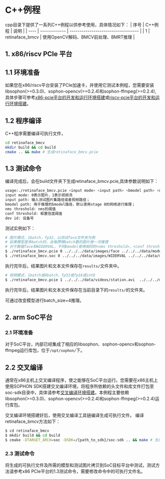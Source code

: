 # C++例程
cpp目录下提供了一系列C++例程以供参考使用，具体情况如下：
| 序号  | C++例程           | 说明                                 |
| ---- | -------------     | -----------------------------------  |
| 1    | retinaface_bmcv   | 使用OpenCV解码、BMCV前处理、BMRT推理   |


## 1. x86/riscv PCIe 平台

## 1.1 环境准备
如果您在x86/riscv平台安装了PCIe加速卡，并使用它测试本例程，您需要安装libsophon(>=0.3.0)、sophon-opencv(>=0.2.4)和sophon-ffmpeg(>=0.2.4),具体步骤可参考[x86-pcie平台的开发和运行环境搭建](../../../docs/Environment_Install_Guide.md#3-x86-pcie平台的开发和运行环境搭建)或[riscv-pcie平台的开发和运行环境搭建](../../../docs/Environment_Install_Guide.md#6-riscv-pcie平台的开发和运行环境搭建)。

## 1.2 程序编译
C++程序需要编译可执行文件，
```bash
cd retinaface_bmcv
mkdir build && cd build
cmake .. && make # 生成retinaface_bmcv.pcie
```

## 1.3 测试命令
编译完成后，会在build文件夹下生成retinaface_bmcv.pcie,具体参数说明如下：

```bash
usage:./retinaface_bmcv.pcie <input mode> <input path> <bmodel path> <nms threshold> <conf threshold> <dev id>
input mode: 0表示图片，1表示视频流
input path: 输入测试图片集路径或者视频路径；
bmodel path: 用于推理的bmodel路径，默认使用stage 0的网络进行推理；
nms threshold: nms的阈值
conf threshold: 框置信度阈值
dev id: 设备号
```

测试实例如下：

```bash
# 图片模式，1batch，fp32，以测试face文件夹为例
# 如果模型是多batch的，会每攒够batch数的图片做一次推理
# 对于数据face和WIDERVAL，不同bmodel使用相同的<nms threshold>、<conf threshold>参数，这些阈值与数据集相关
$ ./retinaface_bmcv.pcie 0 ../../../data/images/face ../../../data/models/BM1684X/retinaface_mobilenet0.25_fp32_1b.bmodel 0.5 0.5 0
$ ./retinaface_bmcv.soc 0 ../../../data/images/WIDERVAL ../../../data/models/BM1688/retinaface_mobilenet0.25_int8_4b.bmodel 0.4 0.02 0
```

执行完毕后，结果图片和文本文件保存在`results/`文件夹中。

```bash
# 视频模式，1batch或4batch，fp32或fp16或int8
$ ./retinaface_bmcv.pcie 1 ../../../data/videos/station.avi  ../../../data/models/BM1684X/retinaface_mobilenet0.25_fp32_1b.bmodel 0.5 0.02 0
```
执行完毕后，结果图片和文本文件保存在当前目录下的`results/`的文件夹。

可通过改变模型进行batch_size=4推理。


## 2. arm SoC平台

### 2.1 环境准备
对于SoC平台，内部已经集成了相应的libsophon、sophon-opencv和sophon-ffmpeg运行库包，位于`/opt/sophon/`下。

## 2.2 交叉编译
通常在x86主机上交叉编译程序，使之能够在SoC平台运行。您需要在x86主机上使用SOPHON SDK搭建交叉编译环境，将程序所依赖的头文件和库文件打包至soc-sdk目录中，具体请参考[交叉编译环境搭建](../../../docs/Environment_Install_Guide.md#41-交叉编译环境搭建)。本例程主要依赖libsophon(>=0.3.0)、sophon-opencv(>=0.2.4)和sophon-ffmpeg(>=0.2.4)运行库包。

交叉编译环境搭建好后，使用交叉编译工具链编译生成可执行文件。
编译retinaface_bmcv方法如下：
```bash
$ cd retinaface_bmcv 
$ mkdir build && cd build 
$ cmake -DTARGET_ARCH=soc -DSDK=/{path_to_sdk}/soc-sdk .. && make # 生成retinaface_bmcv.soc
```

### 2.3 测试命令
将生成的可执行文件及所需的模型和测试图片拷贝到SoC目标平台中测试，测试方法请参考x86 PCIe平台的1.3测试命令，需要修改命令中的可执行文件名。
